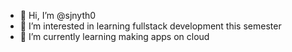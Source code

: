 - 👋 Hi, I’m @sjnyth0
- 👀 I’m interested in learning fullstack development this semester
- 🌱 I’m currently learning making apps on cloud
<!---
sjnyth0/sjnyth0 is a ✨ special ✨ repository because its `README.md` (this file) appears on your GitHub profile.
You can click the Preview link to take a look at your changes.
--->

